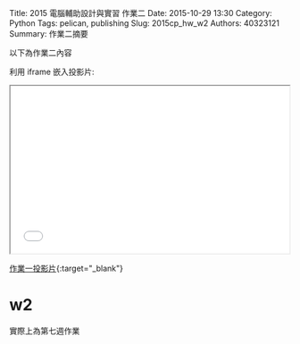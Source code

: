 Title: 2015 電腦輔助設計與實習 作業二
Date: 2015-10-29 13:30
Category: Python
Tags: pelican, publishing
Slug: 2015cp_hw_w2
Authors: 40323121
Summary: 作業二摘要

以下為作業二內容


利用 iframe 嵌入投影片:

<iframe src="40323120_cp_w1_p.html" width="500" height="300"></iframe>

[作業一投影片](40323107_cp_w2_p.html){:target="_blank"}

 w2
============

實際上為第七週作業
